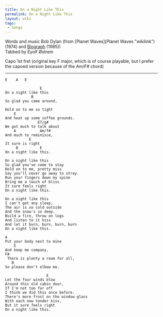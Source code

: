 ```yaml
---
title: On a Night Like This
permalink: On a Night Like This
layout: wiki
tags:
 - Songs
---
```


Words and music Bob Dylan (from [Planet Waves](Planet Waves "wikilink")
(1974) and [Biograph](Biograph "wikilink") (1985))  
Tabbed by Eyolf Østrem

Capo 1st fret (original key F major, which is of course playable, but I
prefer the capoed version because of the Am/F\# chord)

* * * * *

    E    A   E

                    E
    On a night like this
                B
    So glad you came around,

    Hold on to me so tight
        E
    And heat up some coffee grounds.
                   E7/g#
    We got much to talk about
        A           Am/f#
    And much to reminisce,
               E
    It sure is right
         B          E
    On a night like this.

    On a night like this
    So glad you've come to stay
    Hold on to me, pretty miss
    Say you'll never go away to stray.
    Run your fingers down my spine
    Bring me a touch of bliss
    It sure feels right
    On a night like this.

    On a night like this
    I can't get any sleep,
    The air is so cold outside
    And the snow's so deep.
    Build a fire, throw on logs
    And listen to it hiss
    And let it burn, burn, burn, burn
    On a night like this.

    A
    Put your body next to mine
        E
    And keep me company,
    F#
     There is plenty a room for all,
       B
    So please don't elbow me.

                       E
    Let the four winds blow
    Around this old cabin door,
    If I'm not too far off
    I think we did this once before.
    There's more frost on the window glass
    With each new tender kiss,
    But it sure feels right
    On a night like this.
